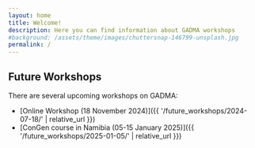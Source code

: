 ```yaml
---
layout: home
title: Welcome!
description: Here you can find information about GADMA workshops
#background: /assets/theme/images/chuttersnap-146799-unsplash.jpg
permalink: /
---
```



## Future Workshops

There are several upcoming workshops on GADMA:

- [Online Workshop (18 November 2024)]({{ '/future_workshops/2024-07-18/' | relative_url }})
- [ConGen course in Namibia (05-15 January 2025)]({{ '/future_workshops/2025-01-05/' | relative_url }})

